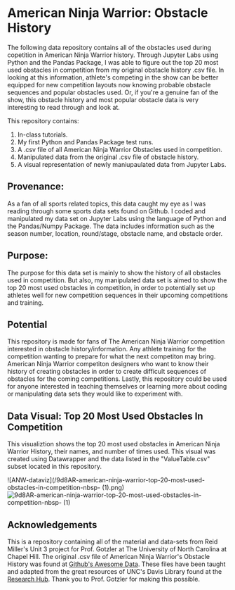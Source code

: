 # American Ninja Warrior: Obstacle History

The following data repository contains all of the obstacles used during copetition in American Ninja Warrior history. Through Jupyter Labs using Python and the Pandas Package, I was able to figure out the top 20 most used obstacles in competition from my original obstacle history .csv file. In looking at this information, athlete's competing in the show can be better equipped for new competition layouts now knowing probable obstacle sequences and popular obstacles used. Or, if you're a genuine fan of the show, this obstacle history and most popular obstacle data is very interesting to read through and look at.

This repository contains:
1. In-class tutorials. 
2. My first Python and Pandas Package test runs.
3. A .csv file of all American Ninja Warrior Obstacles used in competition.
4. Manipulated data from the original .csv file of obstacle history.
5. A visual representation of newly maniupaulated data from Jupyter Labs.

## Provenance:
As a fan of all sports related topics, this data caught my eye as I was reading through some sports data sets found on Github. I coded and manipulated my data set on Jupyter Labs using the language of Python and the Pandas/Numpy Package. The data includes information such as the season number, location, round/stage, obstacle name, and obstacle order. 

## Purpose: 
The purpose for this data set is mainly to show the history of all obstacles used in competition. But also, my manipulated data set is aimed to show the top 20 most used obstacles in competition, in order to potentially set up athletes well for new competition sequences in their upcoming competitions and training.

## Potential
This repository is made for fans of The American Ninja Warrior competition interested in obstacle history/information. Any athlete training for the competition wanting to prepare for what the next competiton may bring. American Ninja Warrior competiton designers who want to know their history of creating obstacles in order to create difficult sequences of obstacles for the coming competitions. Lastly, this repository could be used for anyone interested in teaching themselves or learning more about coding or manipulating data sets they would like to experiment with.

## Data Visual: Top 20 Most Used Obstacles In Competition
This visualiztion shows the top 20 most used obstacles in American Ninja Warrior History, their names, and number of times used. This visual was created using Datawrapper and the data listed in the "ValueTable.csv" subset located in this repository.

![ANW-dataviz](/9d8AR-american-ninja-warrior-top-20-most-used-obstacles-in-competition-nbsp- (1).png)
![9d8AR-american-ninja-warrior-top-20-most-used-obstacles-in-competition-nbsp- (1)](https://user-images.githubusercontent.com/118196979/203415006-9611f854-bfd0-417f-ac48-b833dff3fc4c.png)

## Acknowledgements
This is a repository containing all of the material and data-sets from Reid Miller's Unit 3 project for Prof. Gotzler at The University of North Carolina at Chapel Hill. The original .csv file of American Ninja Warrior's Obstacle History was found at [Github's Awesome Data](https://data.world/ninja/anw-obstacle-history). These files have been taught and adapted from the great resources of UNC's Davis Library found at the [Research Hub](https://unc-libraries-data.github.io/Python/Intro/Introduction_CrashCourse.html). Thank you to Prof. Gotzler for making this possible.
